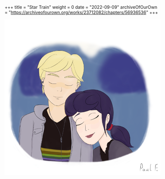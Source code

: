 +++
title = "Star Train"
weight = 0
date = "2022-09-09"
archiveOfOurOwn = "https://archiveofourown.org/works/23712082/chapters/56936536"
+++



![startrain image](/images/startrain.png)